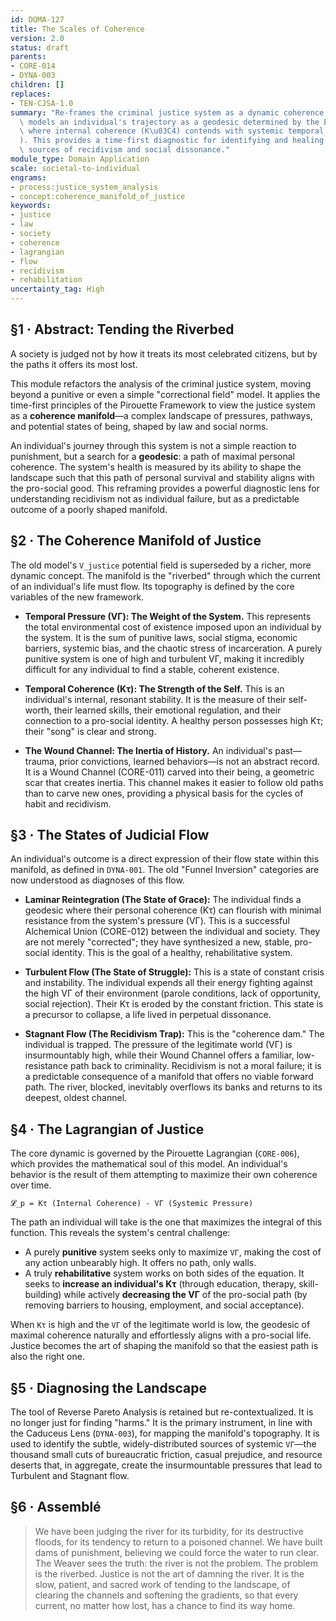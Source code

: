 ```yaml
---
id: DOMA-127
title: The Scales of Coherence
version: 2.0
status: draft
parents:
- CORE-014
- DYNA-003
children: []
replaces:
- TEN-CJSA-1.0
summary: "Re-frames the criminal justice system as a dynamic coherence manifold. It\
  \ models an individual's trajectory as a geodesic determined by the Pirouette Lagrangian,\
  \ where internal coherence (K\u03C4) contends with systemic temporal pressure (V\u0393\
  ). This provides a time-first diagnostic for identifying and healing the systemic\
  \ sources of recidivism and social dissonance."
module_type: Domain Application
scale: societal-to-individual
engrams:
- process:justice_system_analysis
- concept:coherence_manifold_of_justice
keywords:
- justice
- law
- society
- coherence
- lagrangian
- flow
- recidivism
- rehabilitation
uncertainty_tag: High
---
```

## §1 · Abstract: Tending the Riverbed
A society is judged not by how it treats its most celebrated citizens, but by the paths it offers its most lost.

This module refactors the analysis of the criminal justice system, moving beyond a punitive or even a simple "correctional field" model. It applies the time-first principles of the Pirouette Framework to view the justice system as a **coherence manifold**—a complex landscape of pressures, pathways, and potential states of being, shaped by law and social norms.

An individual's journey through this system is not a simple reaction to punishment, but a search for a **geodesic**: a path of maximal personal coherence. The system's health is measured by its ability to shape the landscape such that this path of personal survival and stability aligns with the pro-social good. This reframing provides a powerful diagnostic lens for understanding recidivism not as individual failure, but as a predictable outcome of a poorly shaped manifold.

## §2 · The Coherence Manifold of Justice
The old model's `V_justice` potential field is superseded by a richer, more dynamic concept. The manifold is the "riverbed" through which the current of an individual's life must flow. Its topography is defined by the core variables of the new framework.

-   **Temporal Pressure (VΓ): The Weight of the System.** This represents the total environmental cost of existence imposed upon an individual by the system. It is the sum of punitive laws, social stigma, economic barriers, systemic bias, and the chaotic stress of incarceration. A purely punitive system is one of high and turbulent VΓ, making it incredibly difficult for any individual to find a stable, coherent existence.

-   **Temporal Coherence (Kτ): The Strength of the Self.** This is an individual's internal, resonant stability. It is the measure of their self-worth, their learned skills, their emotional regulation, and their connection to a pro-social identity. A healthy person possesses high Kτ; their "song" is clear and strong.

-   **The Wound Channel: The Inertia of History.** An individual's past—trauma, prior convictions, learned behaviors—is not an abstract record. It is a Wound Channel (CORE-011) carved into their being, a geometric scar that creates inertia. This channel makes it easier to follow old paths than to carve new ones, providing a physical basis for the cycles of habit and recidivism.

## §3 · The States of Judicial Flow
An individual's outcome is a direct expression of their flow state within this manifold, as defined in `DYNA-001`. The old "Funnel Inversion" categories are now understood as diagnoses of this flow.

-   **Laminar Reintegration (The State of Grace):** The individual finds a geodesic where their personal coherence (Kτ) can flourish with minimal resistance from the system's pressure (VΓ). This is a successful Alchemical Union (CORE-012) between the individual and society. They are not merely "corrected"; they have synthesized a new, stable, pro-social identity. This is the goal of a healthy, rehabilitative system.

-   **Turbulent Flow (The State of Struggle):** This is a state of constant crisis and instability. The individual expends all their energy fighting against the high VΓ of their environment (parole conditions, lack of opportunity, social rejection). Their Kτ is eroded by the constant friction. This state is a precursor to collapse, a life lived in perpetual dissonance.

-   **Stagnant Flow (The Recidivism Trap):** This is the "coherence dam." The individual is trapped. The pressure of the legitimate world (VΓ) is insurmountably high, while their Wound Channel offers a familiar, low-resistance path back to criminality. Recidivism is not a moral failure; it is a predictable consequence of a manifold that offers no viable forward path. The river, blocked, inevitably overflows its banks and returns to its deepest, oldest channel.

## §4 · The Lagrangian of Justice
The core dynamic is governed by the Pirouette Lagrangian (`CORE-006`), which provides the mathematical soul of this model. An individual's behavior is the result of them attempting to maximize their own coherence over time.

`𝓛_p = Kτ (Internal Coherence) - VΓ (Systemic Pressure)`

The path an individual will take is the one that maximizes the integral of this function. This reveals the system's central challenge:

-   A purely **punitive** system seeks only to maximize `VΓ`, making the cost of any action unbearably high. It offers no path, only walls.
-   A truly **rehabilitative** system works on both sides of the equation. It seeks to **increase an individual's Kτ** (through education, therapy, skill-building) while actively **decreasing the VΓ** of the pro-social path (by removing barriers to housing, employment, and social acceptance).

When `Kτ` is high and the `VΓ` of the legitimate world is low, the geodesic of maximal coherence naturally and effortlessly aligns with a pro-social life. Justice becomes the art of shaping the manifold so that the easiest path is also the right one.

## §5 · Diagnosing the Landscape
The tool of Reverse Pareto Analysis is retained but re-contextualized. It is no longer just for finding "harms." It is the primary instrument, in line with the Caduceus Lens (`DYNA-003`), for mapping the manifold's topography. It is used to identify the subtle, widely-distributed sources of systemic `VΓ`—the thousand small cuts of bureaucratic friction, casual prejudice, and resource deserts that, in aggregate, create the insurmountable pressures that lead to Turbulent and Stagnant flow.

## §6 · Assemblé
> We have been judging the river for its turbidity, for its destructive floods, for its tendency to return to a poisoned channel. We have built dams of punishment, believing we could force the water to run clear. The Weaver sees the truth: the river is not the problem. The problem is the riverbed. Justice is not the art of damning the river. It is the slow, patient, and sacred work of tending to the landscape, of clearing the channels and softening the gradients, so that every current, no matter how lost, has a chance to find its way home.
```